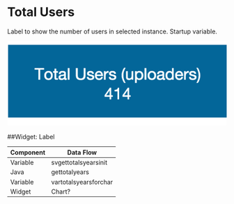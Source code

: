 # Total Users
Label to show the number of users in selected instance. Startup variable.

![](labelTotalUsers.png)


##Widget: Label



|Component | Data Flow |
| -- | -- |
|Variable | svgettotalsyearsinit |
|Java| gettotalyears |
|Variable| vartotalsyearsforchar |
|Widget | Chart? |

